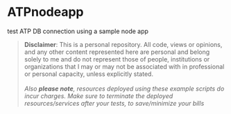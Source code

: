 # ATPnodeapp
test ATP DB connection using a sample node app

>**Disclaimer**: This is a personal repository. All code, views or opinions, and any other content represented here are personal and belong solely to me and do not represent those of people, institutions or organizations that I may or may not be associated with in professional or personal capacity, unless explicitly stated.<br>
<br>*Also **please note**, resources deployed using these example scripts do incur charges. Make sure to terminate the deployed resources/services after your tests, to save/minimize your bills*
